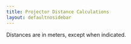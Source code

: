 ```yaml
---
title: Projector Distance Calculations
layout: defaultnosidebar
---
```


Distances are in meters, except when indicated.

<script type="text/javascript" src="http://www.wolfram.com/cdf-player/plugin/v2.1/cdfplugin.js"></script>
<script type="text/javascript">
var cdf = new cdfplugin();
cdf.embed('{{ site.url }}/assets/Projector.cdf', 1118, 1033);
</script>